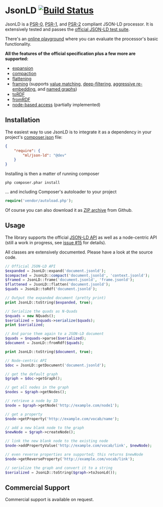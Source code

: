 JsonLD [![Build Status](https://secure.travis-ci.org/lanthaler/JsonLD.png?branch=master)](http://travis-ci.org/lanthaler/JsonLD)
==============

JsonLD is a [PSR-0](https://github.com/php-fig/fig-standards/blob/master/accepted/PSR-0.md),
[PSR-1](https://github.com/php-fig/fig-standards/blob/master/accepted/PSR-1.md), and
[PSR-2](https://github.com/php-fig/fig-standards/blob/master/accepted/PSR-2.md) compliant
JSON-LD processor. It is extensively tested and passes the
[official JSON-LD test suite](https://github.com/json-ld/json-ld.org/tree/master/test-suite).

There's an [online playground](http://www.markus-lanthaler.com/jsonld/playground/) where you can evaluate the
processor's basic functionality.

**All the features of the official specification plus a few more are supported:**

  * [expansion](http://json-ld.org/spec/latest/json-ld-api/#expansion)
  * [compaction](http://json-ld.org/spec/latest/json-ld-api/#compaction)
  * [flattening](http://json-ld.org/spec/latest/json-ld-api/#flattening)
  * [framing](http://json-ld.org/spec/latest/json-ld-framing/) (supports
    [value matching](https://github.com/json-ld/json-ld.org/issues/110),
    [deep-filtering](https://github.com/json-ld/json-ld.org/issues/110),
    [aggressive re-embedding](https://github.com/json-ld/json-ld.org/issues/119), and
    [named graphs](https://github.com/json-ld/json-ld.org/issues/118))
  * [toRDF](http://json-ld.org/spec/latest/json-ld-api/#rdf-conversion)
  * [fromRDF](http://json-ld.org/spec/latest/json-ld-api/#rdf-conversion)
  * [node-based access](https://github.com/lanthaler/JsonLD/issues/15) (partially implemented)


Installation
------------

The easiest way to use JsonLD is to integrate it as a dependency in your project's
[composer.json](http://getcomposer.org/doc/00-intro.md) file:

```json
{
    "require": {
        "ml/json-ld": "@dev"
    }
}
```

Installing is then a matter of running composer

    php composer.phar install

... and including Composer's autoloader to your project

```php
require('vendor/autoload.php');
```

Of course you can also download it as [ZIP archive](https://github.com/lanthaler/JsonLD/archive/master.zip)
from Github.


Usage
------------

The library supports the official [JSON-LD API](http://www.w3.org/TR/json-ld-api/) as
well as a node-centric API (still a work in progress, see [issue #15](https://github.com/lanthaler/JsonLD/issues/15)
for details).

All classes are extensively documented. Please have a look at the source code.

```php
// Official JSON-LD API
$expanded = JsonLD::expand('document.jsonld');
$compacted = JsonLD::compact('document.jsonld', 'context.jsonld');
$framed = JsonLD::frame('document.jsonld', 'frame.jsonld');
$flattened = JsonLD::flatten('document.jsonld');
$quads = JsonLD::toRdf('document.jsonld');

// Output the expanded document (pretty print)
print JsonLD::toString($expanded, true);

// Serialize the quads as N-Quads
$nquads = new NQuads();
$serialized = $nquads->serialize($quads);
print $serialized;

// And parse them again to a JSON-LD document
$quads = $nquads->parse($serialized);
$document = JsonLD::fromRdf($quads);

print JsonLD::toString($document, true);

// Node-centric API
$doc = JsonLD::getDocument('document.jsonld');

// get the default graph
$graph = $doc->getGraph();

// get all nodes in the graph
$nodes = $graph->getNodes();

// retrieve a node by ID
$node = $graph->getNode('http://example.com/node1');

// get a property
$node->getProperty('http://example.com/vocab/name');

// add a new blank node to the graph
$newNode = $graph->createNode();

// link the new blank node to the existing node
$node->addPropertyValue('http://example.com/vocab/link', $newNode);

// even reverse properties are supported; this returns $newNode
$node->getReverseProperty('http://example.com/vocab/link');

// serialize the graph and convert it to a string
$serialized = JsonLD::toString($graph->toJsonLd());
```


Commercial Support
------------

Commercial support is available on request.
